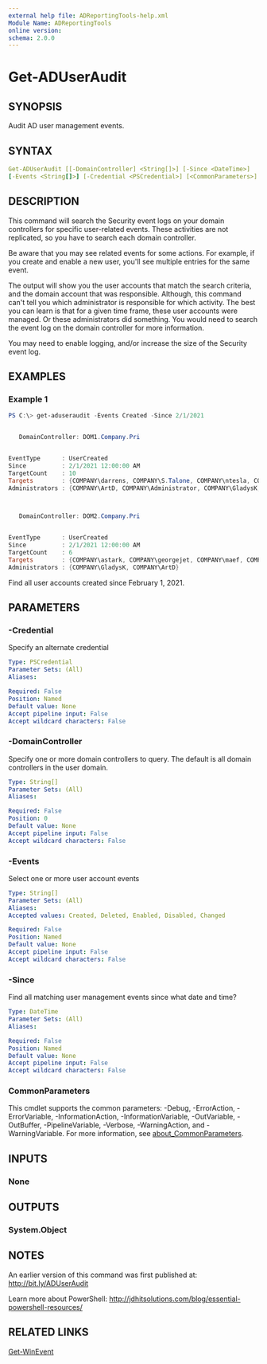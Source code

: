 ```yaml
---
external help file: ADReportingTools-help.xml
Module Name: ADReportingTools
online version:
schema: 2.0.0
---
```


# Get-ADUserAudit

## SYNOPSIS

Audit AD user management events.

## SYNTAX

```yaml
Get-ADUserAudit [[-DomainController] <String[]>] [-Since <DateTime>]
[-Events <String[]>] [-Credential <PSCredential>] [<CommonParameters>]
```

## DESCRIPTION

This command will search the Security event logs on your domain controllers for specific user-related events. These activities are not replicated, so you have to search each domain controller.

Be aware that you may see related events for some actions. For example, if you create and enable a new user, you'll see multiple entries for the same event.

The output will show you the user accounts that match the search criteria, and the domain account that was responsible. Although, this command can't tell you which administrator is responsible for which activity. The best you can learn is that for a given time frame, these user accounts were managed. Or these administrators did something. You would need to search the event log on the domain controller for more information.

You may need to enable logging, and/or increase the size of the Security event log.

## EXAMPLES

### Example 1

```powershell
PS C:\> get-aduseraudit -Events Created -Since 2/1/2021


   DomainController: DOM1.Company.Pri


EventType      : UserCreated
Since          : 2/1/2021 12:00:00 AM
TargetCount    : 10
Targets        : {COMPANY\darrens, COMPANY\S.Talone, COMPANY\ntesla, COMPANY...}
Administrators : {COMPANY\ArtD, COMPANY\Administrator, COMPANY\GladysK, COMP...}



   DomainController: DOM2.Company.Pri


EventType      : UserCreated
Since          : 2/1/2021 12:00:00 AM
TargetCount    : 6
Targets        : {COMPANY\astark, COMPANY\georgejet, COMPANY\maef, COMPANY\bo..}
Administrators : {COMPANY\GladysK, COMPANY\ArtD}
```

Find all user accounts created since February 1, 2021.

## PARAMETERS

### -Credential

Specify an alternate credential

```yaml
Type: PSCredential
Parameter Sets: (All)
Aliases:

Required: False
Position: Named
Default value: None
Accept pipeline input: False
Accept wildcard characters: False
```

### -DomainController

Specify one or more domain controllers to query. The default is all domain controllers in the user domain.

```yaml
Type: String[]
Parameter Sets: (All)
Aliases:

Required: False
Position: 0
Default value: None
Accept pipeline input: False
Accept wildcard characters: False
```

### -Events

Select one or more user account events

```yaml
Type: String[]
Parameter Sets: (All)
Aliases:
Accepted values: Created, Deleted, Enabled, Disabled, Changed

Required: False
Position: Named
Default value: None
Accept pipeline input: False
Accept wildcard characters: False
```

### -Since

Find all matching user management events since what date and time?

```yaml
Type: DateTime
Parameter Sets: (All)
Aliases:

Required: False
Position: Named
Default value: None
Accept pipeline input: False
Accept wildcard characters: False
```

### CommonParameters

This cmdlet supports the common parameters: -Debug, -ErrorAction, -ErrorVariable, -InformationAction, -InformationVariable, -OutVariable, -OutBuffer, -PipelineVariable, -Verbose, -WarningAction, and -WarningVariable. For more information, see [about_CommonParameters](http://go.microsoft.com/fwlink/?LinkID=113216).

## INPUTS

### None

## OUTPUTS

### System.Object

## NOTES

An earlier version of this command was first published at:
http://bit.ly/ADUserAudit

Learn more about PowerShell:
http://jdhitsolutions.com/blog/essential-powershell-resources/

## RELATED LINKS

[Get-WinEvent]()
